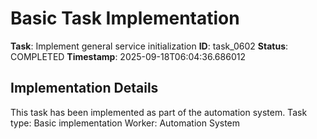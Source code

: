 # Basic Task Implementation

**Task**: Implement general service initialization
**ID**: task_0602
**Status**: COMPLETED
**Timestamp**: 2025-09-18T06:04:36.686012

## Implementation Details

This task has been implemented as part of the automation system.
Task type: Basic implementation
Worker: Automation System
